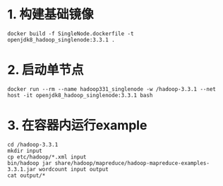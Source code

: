# 1. 构建基础镜像
```
docker build -f SingleNode.dockerfile -t openjdk8_hadoop_singlenode:3.3.1 .
```

# 2. 启动单节点
```
docker run --rm --name hadoop331_singlenode -w /hadoop-3.3.1 --net host -it openjdk8_hadoop_singlenode:3.3.1 bash
```

# 3. 在容器内运行example
```
cd /hadoop-3.3.1
mkdir input
cp etc/hadoop/*.xml input
bin/hadoop jar share/hadoop/mapreduce/hadoop-mapreduce-examples-3.3.1.jar wordcount input output
cat output/*
```
